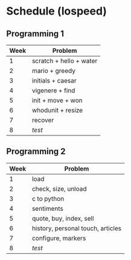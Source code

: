# Schedule (lospeed)

## Programming 1

| Week | Problem                 |  
| ---- | ----------------------- |  
| 1    | scratch + hello + water |  
| 2    | mario + greedy          |  
| 3    | initials + caesar       |  
| 4    | vigenere + find         |  
| 5    | init + move + won       |  
| 6    | whodunit + resize       |  
| 7    | recover                 |  
| 8    | *test*                  |  

## Programming 2

| Week | Problem                           |  
| ---- | --------------------------------- |  
| 1    | load                              |  
| 2    | check, size, unload               |  
| 3    | c to python                       |  
| 4    | sentiments                        |  
| 5    | quote, buy, index, sell           |  
| 6    | history, personal touch, articles |  
| 7    | configure, markers                |  
| 8    | *test*                            |  
